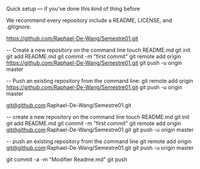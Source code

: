 Quick setup — if you've done this kind of thing before

We recommend every repository include a README, LICENSE, and .gitignore.

https://github.com/Raphael-De-Wang/Semestre01.git

-- Create a new repository on the command line
touch README.md
git init
git add README.md
git commit -m "first commit"
git remote add origin https://github.com/Raphael-De-Wang/Semestre01.git
git push -u origin master


-- Push an existing repository from the command line:
git remote add origin https://github.com/Raphael-De-Wang/Semestre01.git
git push -u origin master


git@github.com:Raphael-De-Wang/Semestre01.git

-- create a new repository on the command line
touch README.md
git init
git add README.md
git commit -m "first commit"
git remote add origin git@github.com:Raphael-De-Wang/Semestre01.git
git push -u origin master

-- push an existing repository from the command line
git remote add origin git@github.com:Raphael-De-Wang/Semestre01.git
git push -u origin master


git commit -a -m "Modifier Readme.md"
git push


